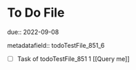 # To Do File

due:: 2022-09-08

metadatafield:: todoTestFile_851_6

- [ ] Task of todoTestFile_851 1 [[Query me]]
